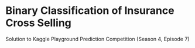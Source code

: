 # Binary Classification of Insurance Cross Selling
 Solution to Kaggle Playground Prediction Competition (Season 4, Episode 7)

